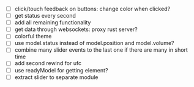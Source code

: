- [ ] click/touch feedback on buttons: change color when clicked?
- [ ] get status every second
- [ ] add all remaining functionality
- [ ] get data through websockets: proxy rust server?
- [ ] colorful theme
- [ ] use model.status instead of model.position and model.volume?
- [ ] combine many slider events to the last one if there are many in short time
- [ ] add second rewind for ufc
- [ ] use readyModel for getting element?
- [ ] extract slider to separate module

